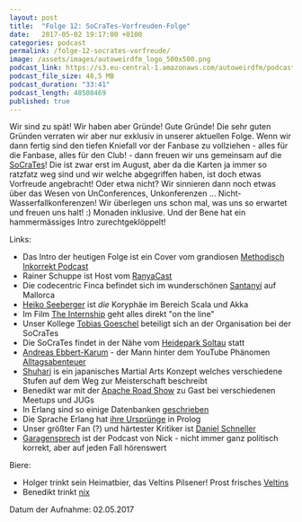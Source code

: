 ```yaml
---
layout: post
title:  "Folge 12: SoCraTes-Vorfreuden-Folge"
date:   2017-05-02 19:17:00 +0100
categories: podcast
permalink: /folge-12-socrates-vorfreude/
image: /assets/images/autoweirdfm_logo_500x500.png
podcast_link: https://s3.eu-central-1.amazonaws.com/autoweirdfm/podcasts/folge-12_socrates-pre.mp3
podcast_file_size: 48,5 MB
podcast_duration: "33:41"
podcast_length: 48508469
published: true
---
```


Wir sind zu spät! Wir haben aber Gründe! Gute Gründe! Die sehr guten Gründen verraten wir aber nur exklusiv in unserer aktuellen Folge. Wenn wir dann fertig sind den tiefen Kniefall vor der Fanbase zu vollziehen - alles für die Fanbase, alles für den Club! - dann freuen wir uns gemeinsam auf die [SoCraTes](http://socrates-conference.de)! Die ist zwar erst im August, aber da die Karten ja immer so ratzfatz weg sind und wir welche abgegriffen haben, ist doch etwas Vorfreude angebracht! Oder etwa nicht? Wir sinnieren dann noch etwas über das Wesen von UnConferences, Unkonferenzen … Nicht-Wasserfallkonferenzen! Wir überlegen uns schon mal, was uns so erwartet und freuen uns halt! :) Monaden inklusive. Und der Bene hat ein hammermässiges Intro zurechtgeklöppelt!

Links:

- Das Intro der heutigen Folge ist ein Cover vom grandiosen [Methodisch Inkorrekt Podcast](http://minkorrekt.de)
- Rainer Schuppe ist Host vom [RanyaCast](https://soundcloud.com/user-888400852)
- Die codecentric Finca befindet sich im wunderschönen [Santanyí](https://de.wikipedia.org/wiki/Santany%C3%AD) auf Mallorca
- [Heiko Seeberger](https://twitter.com/hseeberger) ist _die_ Koryphäe im Bereich Scala und Akka
- Im Film [The Internship](http://www.imdb.com/title/tt2234155/) geht alles direkt "on the line"
- Unser Kollege [Tobias Goeschel](https://twitter.com/w3ltraumpirat) beteiligt sich an der Organisation bei der SoCraTes
- Die SoCraTes findet in der Nähe vom [Heidepark Soltau](https://www.heide-park.de) statt
- [Andreas Ebbert-Karum](https://twitter.com/andreasek) - der Mann hinter dem YouTube Phänomen [Alltagsabenteuer](https://www.youtube.com/channel/UCpIHiWuIIF-YKBFtC-fxbrQ/featured)
- [Shuhari](https://en.wikipedia.org/wiki/Shuhari) is ein japanisches Martial Arts Konzept welches verschiedene Stufen auf dem Weg zur Meisterschaft beschreibt
- Benedikt war mit der [Apache Road Show](https://www.codecentric.de/2016/01/11/apache-roadshow-24755/) zu Gast bei verschiedenen Meetups und JUGs
- In Erlang sind so einige Datenbanken [geschrieben](http://nosql-database.org/)
- Die Sprache Erlang hat [ihre Ursprünge](http://erlang.org/faq/academic.html#idp33173712) in Prolog
- Unser größter Fan (?) und härtester Kritiker ist [Daniel Schneller](https://twitter.com/dschneller)
- [Garagensprech](https://de-de.facebook.com/garagensprech/) ist der Podcast von Nick - nicht immer ganz politisch korrekt, aber auf jeden Fall hörenswert

Biere:

- Holger trinkt sein Heimatbier, das Veltins Pilsener! Prost frisches [Veltins](https://untappd.com/b/brauerei-veltins-veltins-pilsener/40173)
- Benedikt trinkt [nix](https://untappd.com/b/brauerei-veltins-alkoholfrei/87363)

Datum der Aufnahme: 02.05.2017
